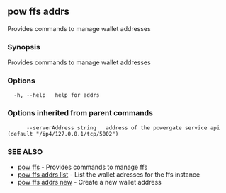 ## pow ffs addrs

Provides commands to manage wallet addresses

### Synopsis

Provides commands to manage wallet addresses

### Options

```
  -h, --help   help for addrs
```

### Options inherited from parent commands

```
      --serverAddress string   address of the powergate service api (default "/ip4/127.0.0.1/tcp/5002")
```

### SEE ALSO

* [pow ffs](pow_ffs.md)	 - Provides commands to manage ffs
* [pow ffs addrs list](pow_ffs_addrs_list.md)	 - List the wallet adresses for the ffs instance
* [pow ffs addrs new](pow_ffs_addrs_new.md)	 - Create a new wallet address

